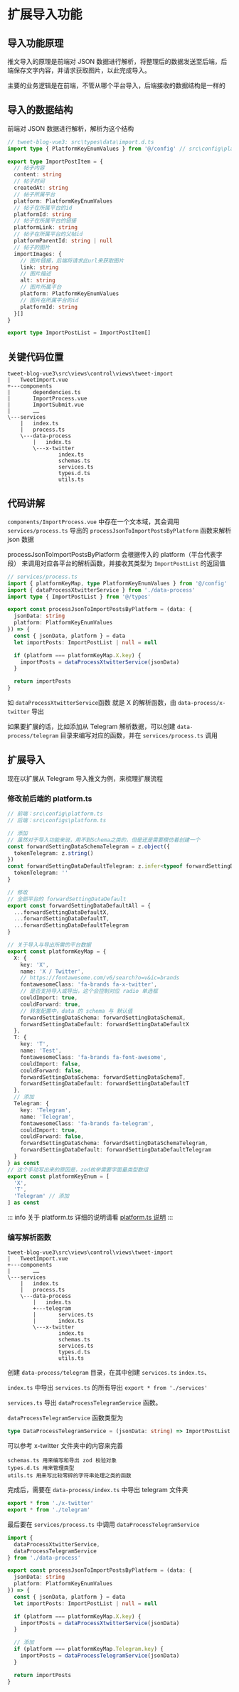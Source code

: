 # 扩展导入功能

## 导入功能原理
推文导入的原理是前端对 JSON 数据进行解析，将整理后的数据发送至后端，后端保存文字内容，并请求获取图片，以此完成导入。

主要的业务逻辑是在前端，不管从哪个平台导入，后端接收的数据结构是一样的

## 导入的数据结构
前端对 JSON 数据进行解析，解析为这个结构
```ts
// tweet-blog-vue3: src\types\data\import.d.ts
import type { PlatformKeyEnumValues } from '@/config' // src\config\platform.ts

export type ImportPostItem = {
  // 帖子内容
  content: string
  // 帖子时间
  createdAt: string
  // 帖子所属平台
  platform: PlatformKeyEnumValues
  // 帖子在所属平台的id
  platformId: string
  // 帖子在所属平台的链接
  platformLink: string
  // 帖子在所属平台的父帖id
  platformParentId: string | null
  // 帖子的图片
  importImages: {
    // 图片链接，后端将请求此url来获取图片
    link: string
    // 图片描述
    alt: string
    // 图片所属平台
    platform: PlatformKeyEnumValues
    // 图片在所属平台的id
    platformId: string
  }[]
}

export type ImportPostList = ImportPostItem[]
```

## 关键代码位置
```
tweet-blog-vue3\src\views\control\views\tweet-import
|   TweetImport.vue
+---components
|       dependencies.ts
|       ImportProcess.vue
|       ImportSubmit.vue
|       ……
\---services
    |   index.ts
    |   process.ts
    \---data-process
        |   index.ts
        \---x-twitter
                index.ts
                schemas.ts
                services.ts
                types.d.ts
                utils.ts
```

## 代码讲解

`components/ImportProcess.vue` 中存在一个文本域，其会调用 `services/process.ts` 导出的 `processJsonToImportPostsByPlatform` 函数来解析 json 数据

processJsonToImportPostsByPlatform 会根据传入的 platform（平台代表字段） 来调用对应各平台的解析函数，并接收其类型为 `ImportPostList` 的返回值
```ts
// services/process.ts
import { platformKeyMap, type PlatformKeyEnumValues } from '@/config'
import { dataProcessXtwitterService } from './data-process'
import type { ImportPostList } from '@/types'

export const processJsonToImportPostsByPlatform = (data: {
  jsonData: string
  platform: PlatformKeyEnumValues
}) => {
  const { jsonData, platform } = data
  let importPosts: ImportPostList | null = null

  if (platform === platformKeyMap.X.key) {
    importPosts = dataProcessXtwitterService(jsonData)
  }

  return importPosts
}
```

如 `dataProcessXtwitterService`函数 就是 X 的解析函数，由 `data-process/x-twitter` 导出

如果要扩展的话，比如添加从 Telegram 解析数据，可以创建 `data-process/telegram` 目录来编写对应的函数，并在 `services/process.ts` 调用


## 扩展导入

现在以扩展从 Telegram 导入推文为例，来梳理扩展流程

### 修改前后端的 platform.ts
```ts
// 前端：src\config\platform.ts
// 后端：src\configs\platform.ts

// 添加
// 虽然对于导入功能来说，用不到Schema之类的，但是还是需要模仿着创建一个
const forwardSettingDataSchemaTelegram = z.object({
  tokenTelegram: z.string()
})
const forwardSettingDataDefaultTelegram: z.infer<typeof forwardSettingDataSchemaTelegram> = {
  tokenTelegram: ''
}

// 修改
// 全部平台的 forwardSettingDataDefault
export const forwardSettingDataDefaultAll = {
  ...forwardSettingDataDefaultX,
  ...forwardSettingDataDefaultT,
  ...forwardSettingDataDefaultTelegram
}

// 关于导入与导出所需的平台数据
export const platformKeyMap = {
  X: {
    key: 'X',
    name: 'X / Twitter',
    // https://fontawesome.com/v6/search?o=v&ic=brands
    fontawesomeClass: 'fa-brands fa-x-twitter',
    // 是否支持导入或导出，这个会控制对应 radio 单选框
    couldImport: true,
    couldForward: true,
    // 转发配置中，data 的 schema 与 默认值
    forwardSettingDataSchema: forwardSettingDataSchemaX,
    forwardSettingDataDefault: forwardSettingDataDefaultX
  },
  T: {
    key: 'T',
    name: 'Test',
    fontawesomeClass: 'fa-brands fa-font-awesome',
    couldImport: false,
    couldForward: false,
    forwardSettingDataSchema: forwardSettingDataSchemaT,
    forwardSettingDataDefault: forwardSettingDataDefaultT
  },
  // 添加
  Telegram: {
    key: 'Telegram',
    name: 'Telegram',
    fontawesomeClass: 'fa-brands fa-telegram',
    couldImport: true,
    couldForward: false,
    forwardSettingDataSchema: forwardSettingDataSchemaTelegram,
    forwardSettingDataDefault: forwardSettingDataDefaultTelegram
  }
} as const
// 这个手动写出来的原因是，zod枚举需要字面量类型数组
export const platformKeyEnum = [
  'X', 
  'T', 
  'Telegram' // 添加
] as const
```

::: info 关于 platform.ts
详细的说明请看 [platform.ts 说明](./project.md#platform-ts-说明)
:::

### 编写解析函数
```
tweet-blog-vue3\src\views\control\views\tweet-import
|   TweetImport.vue
+---components
|       ……
\---services
    |   index.ts
    |   process.ts
    \---data-process
        |   index.ts
        +---telegram
        |       services.ts
        |       index.ts
        \---x-twitter
                index.ts
                schemas.ts
                services.ts
                types.d.ts
                utils.ts
```

创建 `data-process/telegram` 目录，在其中创建 `services.ts` `index.ts`、

`index.ts` 中导出 `services.ts` 的所有导出 `export * from './services'`

`services.ts` 导出 `dataProcessTelegramService` 函数。

`dataProcessTelegramService` 函数类型为
```ts
type DataProcessTelegramService = (jsonData: string) => ImportPostList | null
```

可以参考 x-twitter 文件夹中的内容来完善
```
schemas.ts 用来编写和导出 zod 校验对象
types.d.ts 用来管理类型
utils.ts 用来写比较零碎的字符串处理之类的函数
```

完成后，需要在 `data-process/index.ts` 中导出 telegram 文件夹
```ts
export * from './x-twitter'
export * from './telegram'
```

最后要在 `services/process.ts` 中调用 `dataProcessTelegramService`
```ts
import { 
  dataProcessXtwitterService,
  dataProcessTelegramService
} from './data-process'

export const processJsonToImportPostsByPlatform = (data: {
  jsonData: string
  platform: PlatformKeyEnumValues
}) => {
  const { jsonData, platform } = data
  let importPosts: ImportPostList | null = null

  if (platform === platformKeyMap.X.key) {
    importPosts = dataProcessXtwitterService(jsonData)
  }

  // 添加
  if (platform === platformKeyMap.Telegram.key) {
    importPosts = dataProcessTelegramService(jsonData)
  }

  return importPosts
}
```



